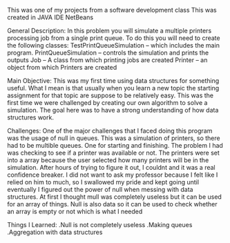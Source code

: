 This was one of my projects from a software development class
This was created in JAVA IDE NetBeans

General Description:
In this problem you will simulate a multiple printers processing job from a single print queue. To do this you will need to create the following classes:
TestPrintQueueSimulation – which includes the main program.
PrintQueueSimulation – controls the simulation and prints the outputs
Job – A class from which printing jobs are created
Printer – an object from which Printers are created

Main Objective:
This was my first time using data structures for something useful. What I mean is that usually when you learn a new topic 
the starting assignment for that topic are suppose to be relatively easy. This was the first time we were challenged by creating 
our own algorithm to solve a simulation. The goal here was to have a strong understanding of how data structures work.

Challenges:
One of the major challenges that I faced doing this program was the usage of null in queues. This was a simulation of printers, so 
there had to be multible queues. One for starting and finishing. The problem I had was checking to see if a printer was available or not. 
The printers were set into a array because the user selected how many printers will be in the simulation. After hours of trying to figure it out, I couldnt
and it was a real confidence breaker. I did not want to ask my professor because I felt like I relied on him to much, so I swallowed my pride
and kept going until eventually I figured out the power of null when messing with data structures. At first I thought mull was completely useless
but it can be used for an array of things. Null is also data so it can be used to check whether an array is empty or not which is what I needed

Things I Learned:
.Null is not completely useless
.Making queues
.Aggregation with data structures
